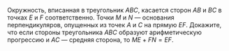 Окружность, вписанная в треугольник $ABC$, касается сторон $AB$ и $BC$ в точках $E$ и $F$ соответственно. Точки $M$ и $N$ — основания перпендикуляров, опущенных из точек $A$ и $C$ на прямую $EF$. Докажите, что если стороны треугольника $ABC$ образуют арифметическую прогрессию и $AC$ — средняя сторона, то $ME+ FN = EF$.